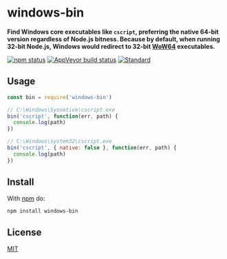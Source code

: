 # windows-bin

**Find Windows core executables like `cscript`, preferring the native 64-bit version regardless of Node.js bitness. Because by default, when running 32-bit Node.js, Windows would redirect to 32-bit [WoW64](https://en.wikipedia.org/wiki/WoW64) executables.**

[![npm status](http://img.shields.io/npm/v/windows-bin.svg)](https://www.npmjs.org/package/windows-bin)
[![AppVeyor build status](https://img.shields.io/appveyor/ci/vweevers/windows-bin.svg)](https://ci.appveyor.com/project/vweevers/windows-bin)
[![Standard](https://img.shields.io/badge/standard-informational?logo=javascript&logoColor=fff)](https://standardjs.com)

## Usage

```js
const bin = require('windows-bin')

// C:\Windows\Sysnative\cscript.exe
bin('cscript', function(err, path) {
  console.log(path)
})

// C:\Windows\system32\cscript.exe
bin('cscript', { native: false }, function(err, path) {
  console.log(path)
})
```

## Install

With [npm](https://npmjs.org) do:

```
npm install windows-bin
```

## License

[MIT](LICENSE)

